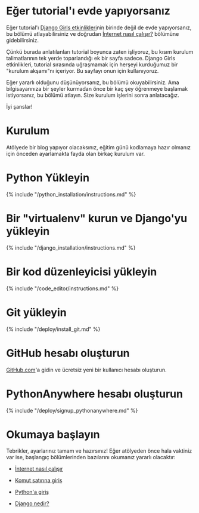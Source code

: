 # Eğer tutorial'ı evde yapıyorsanız

Eğer tutorial'ı [Django Girls etkinlikleri](https://djangogirls.org/events/)nin birinde değil de evde yapıyorsanız, bu bölümü atlayabilirsiniz ve doğrudan [İnternet nasıl çalışır?](../how_the_internet_works/README.md) bölümüne gidebilirsiniz.

Çünkü burada anlatılanları tutorial boyunca zaten işliyoruz, bu kısım kurulum talimatlarının tek yerde toparlandığı ek bir sayfa sadece. Django Girls etkinlikleri, tutorial sırasında uğraşmamak için herşeyi kurduğumuz bir "kurulum akşamı"nı içeriyor. Bu sayfayı onun için kullanıyoruz.

Eğer yararlı olduğunu düşünüyorsanız, bu bölümü okuyabilirsiniz. Ama bilgisayarınıza bir şeyler kurmadan önce bir kaç şey öğrenmeye başlamak istiyorsanız, bu bölümü atlayın. Size kurulum işlerini sonra anlatacağız.

İyi şanslar!

# Kurulum

Atölyede bir blog yapıyor olacaksınız, eğitim günü kodlamaya hazır olmanız için önceden ayarlamakta fayda olan birkaç kurulum var.

# Python Yükleyin

{% include "/python_installation/instructions.md" %}

# Bir "virtualenv" kurun ve Django'yu yükleyin

{% include "/django_installation/instructions.md" %}

# Bir kod düzenleyicisi yükleyin

{% include "/code_editor/instructions.md" %}

# Git yükleyin

{% include "/deploy/install_git.md" %}

# GitHub hesabı oluşturun

[GitHub.com](https://www.github.com)'a gidin ve ücretsiz yeni bir kullanıcı hesabı oluşturun.

# PythonAnywhere hesabı oluşturun

{% include "/deploy/signup_pythonanywhere.md" %}

# Okumaya başlayın

Tebrikler, ayarlarınız tamam ve hazırsınız! Eğer atölyeden önce hala vaktiniz var ise, başlangıç bölümlerinden bazılarını okumanız yararlı olacaktır:

  * [İnternet nasıl çalışır](../how_the_internet_works/README.md)

  * [Komut satırına giriş](../intro_to_command_line/README.md)

  * [Python'a giriş](../intro_to_command_line/README.md)

  * [Django nedir?](../django/README.md)